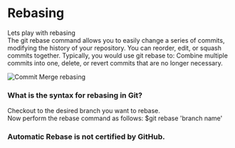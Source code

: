 # Rebasing

Lets play with rebasing<br/>
The git rebase command allows you to easily change a series of commits, modifying the history of your repository. You can reorder, edit, or squash commits together. Typically, you would use git rebase to: Combine multiple commits into one, delete, or revert commits that are no longer necessary.<br/>

![Commit Merge rebasing](https://user-images.githubusercontent.com/65743503/155894539-102ae966-a277-441c-b48b-f477f207e86b.png)<br/>
### What is the syntax for rebasing in Git?<br/>
Checkout to the desired branch you want to rebase.<br/>
Now perform the rebase command as follows: $git rebase 'branch name'
### Automatic Rebase is not certified by GitHub.
